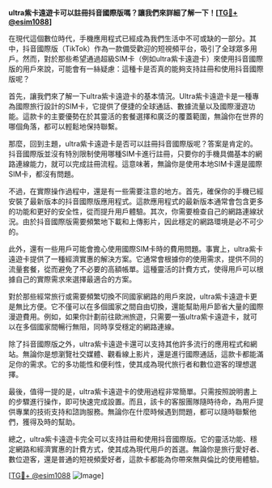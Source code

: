 **ultra紫卡遠遊卡可以註冊抖音國際版嗎？讓我們來詳細了解一下！[[TG💪+ @esim1088](https://t.me/s/esim1088)]**

在現代這個數位時代，手機應用程式已經成為我們生活中不可或缺的一部分。其中，抖音國際版（TikTok）作為一款備受歡迎的短視頻平台，吸引了全球眾多用戶。然而，對於那些希望通過超級SIM卡（例如ultra紫卡遠遊卡）來使用抖音國際版的用戶來說，可能會有一絲疑慮：這種卡是否真的能夠支持註冊和使用抖音國際版呢？

首先，讓我們來了解一下ultra紫卡遠遊卡的基本情況。Ultra紫卡遠遊卡是一種專為國際旅行設計的SIM卡，它提供了便捷的全球通話、數據流量以及國際漫遊功能。這款卡的主要優勢在於其靈活的套餐選擇和廣泛的覆蓋範圍，無論你在世界的哪個角落，都可以輕鬆地保持聯繫。

那麼，回到主題，ultra紫卡遠遊卡是否可以註冊抖音國際版呢？答案是肯定的。抖音國際版並沒有特別限制使用哪種SIM卡進行註冊，只要你的手機具備基本的網路連線能力，就可以完成註冊流程。這意味著，無論你是使用本地SIM卡還是國際SIM卡，都沒有問題。

不過，在實際操作過程中，還是有一些需要注意的地方。首先，確保你的手機已經安裝了最新版本的抖音國際版應用程式。這款應用程式的最新版本通常會包含更多的功能和更好的安全性，從而提升用戶體驗。其次，你需要檢查自己的網路連線狀況。由於抖音國際版需要頻繁地下載和上傳影片，因此穩定的網路環境是必不可少的。

此外，還有一些用戶可能會擔心使用國際SIM卡時的費用問題。事實上，ultra紫卡遠遊卡提供了一種經濟實惠的解決方案。它通常會根據你的使用需求，提供不同的流量套餐，從而避免了不必要的高額帳單。這種靈活的計費方式，使得用戶可以根據自己的實際需求來選擇最適合的方案。

對於那些經常旅行或需要頻繁切換不同國家網路的用戶來說，ultra紫卡遠遊卡更是無比方便。它不僅可以在多個國家之間自由切換，還能幫助用戶節省大量的國際漫遊費用。例如，如果你計劃前往歐洲旅遊，只需要一張ultra紫卡遠遊卡，就可以在多個國家間暢行無阻，同時享受穩定的網路連線。

除了抖音國際版之外，ultra紫卡遠遊卡還可以支持其他許多流行的應用程式和網站。無論你是想瀏覽社交媒體、觀看線上影片，還是進行國際通話，這款卡都能滿足你的需求。它的多功能性和便利性，使其成為現代旅行者和數位遊客的理想選擇。

最後，值得一提的是，ultra紫卡遠遊卡的使用過程非常簡單。只需按照說明書上的步驟進行操作，即可快速完成設置。而且，該卡的客服團隊隨時待命，為用戶提供專業的技術支持和諮詢服務。無論你在什麼時候遇到問題，都可以隨時聯繫他們，獲得及時的幫助。

總之，ultra紫卡遠遊卡完全可以支持註冊和使用抖音國際版。它的靈活功能、穩定網路和經濟實惠的計費方式，使其成為現代用戶的首選。無論你是旅行愛好者、數位遊客，還是普通的短視頻愛好者，這款卡都能為你帶來無與倫比的使用體驗。

[[TG💪+ @esim1088](https://t.me/s/esim1088) ![Image](https://i.postimg.cc/4NQfJmqS/Snipaste-2025-05-13-00-14-12.png)]